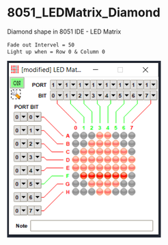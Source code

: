 # 8051_LEDMatrix_Diamond
Diamond shape in 8051 IDE - LED Matrix

```
Fade out Intervel = 50
Light up when = Row 0 & Column 0
```
![LED](/img.png)
